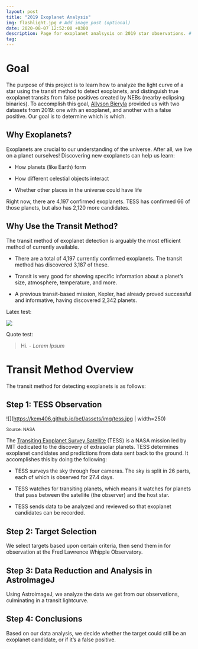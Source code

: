 ```yaml
---
layout: post
title: "2019 Exoplanet Analysis"
img: flashlight.jpg # Add image post (optional)
date: 2020-08-07 12:52:00 +0300
description: Page for exoplanet analsysis on 2019 star observations. # Add post description (optional)
tag: 
---
```


# Goal

The purpose of this project is to learn how to analyze the light curve of a star using the transit method to detect exoplanets, and distinguish true exoplanet transits from false positives created by NEBs (nearby eclipsing binaries). To accomplish this goal, [Allyson Bieryla](https://www.cfa.harvard.edu/~abieryla/) provided us with two datasets from 2019: one with an exoplanet, and another with a false positive. Our goal is to determine which is which. 

## Why Exoplanets?

Exoplanets are crucial to our understanding of the universe. After all, we live on a planet ourselves! Discovering new exoplanets can help us learn:

* How planets (like Earth) form 

* How different celestial objects interact

* Whether other places in the universe could have life

Right now, there are 4,197 confirmed exoplanets. TESS has confirmed 66 of those planets, but also has 2,120 more candidates.

## Why Use the Transit Method?

The transit method of exoplanet detection is arguably the most efficient method of currently available.

* There are a total of 4,197 currently confirmed exoplanets. The transit method has discovered 3,187 of these.

* Transit is very good for showing specific information about a planet’s size, atmosphere, temperature, and more.

* A previous transit-based mission, Kepler, had already proved successful and informative, having discovered 2,342 planets. 

Latex test:

<img src="https://render.githubusercontent.com/render/math?math=e^{i \pi} = -1">

Quote test: 

> Hi. <cite>- Lorem Ipsum</cite>

# Transit Method Overview

The transit method for detecting exoplanets is as follows:

## Step 1: TESS Observation

![](https://kem406.github.io/bef/assets/img/tess.jpg | width=250)

<sub>Source: NASA</sub>

The [Transiting Exoplanet Survey Satellite](https://tess.mit.edu/) (TESS) is a NASA mission led by MIT dedicated to the discovery of extrasolar planets. TESS determines exoplanet candidates and predictions from data sent back to the ground. It accomplishes this by doing the following:

* TESS surveys the sky through four cameras. The sky is split in 26 parts, each of which is observed for 27.4 days.

* TESS watches for transiting planets, which means it watches for planets that pass between the satellite (the observer) and the host star.

* TESS sends data to be analyzed and reviewed so that exoplanet candidates can be recorded.



## Step 2: Target Selection

We select targets based upon certain criteria, then send them in for observation at the Fred Lawrence Whipple Observatory.   

## Step 3: Data Reduction and Analysis in AstroImageJ

Using AstroimageJ, we analyze the data we get from our observations, culminating in a transit lightcurve.

## Step 4: Conclusions

Based on our data analysis, we decide whether the target could still be an exoplanet candidate, or if it’s a false positive.

